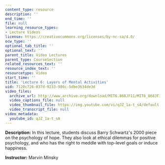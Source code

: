 ```yaml
---
content_type: resource
description: ''
end_time: ''
file: null
learning_resource_types:
- Lecture Videos
license: https://creativecommons.org/licenses/by-nc-sa/4.0/
ocw_type: ''
optional_tab_title: ''
optional_text: ''
parent_title: Video Lectures
parent_type: CourseSection
related_resources_text: ''
resource_index_text: ''
resourcetype: Video
start_time: ''
title: 'Lecture 6: Layers of Mental Activities'
uid: 7120c726-037d-9233-986c-5dbe3634de3d
video_files:
  archive_url: http://www.archive.org/download/MIT6.868JF11/MIT6_868JF11_lec06_300k.mp4
  video_captions_file: null
  video_thumbnail_file: https://img.youtube.com/vi/qJZ_1a-t_sA/default.jpg
  video_transcript_file: null
video_metadata:
  youtube_id: qJZ_1a-t_sA
---
```


**Description:** In this lecture, students discuss Barry Schwartz's 2000 piece on the psychology of hope. They also look at ethical dilemmas for positive psychology, and who has the right to meddle with top-level goals or induce happiness.

**Instructor:** Marvin Minsky

